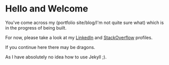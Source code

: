# Hello and Welcome

You've come across my (portfolio site/blog/I'm not quite sure what) which is in the progress of being built.  

For now, please take a look at my [LinkedIn](https://www.linkedin.com/in/daveisaacson/) and [StackOverflow](https://stackoverflow.com/users/524389/dave) profiles.

If you continue here there may be dragons.

As I have absolutely no idea how to use Jekyll ;).
